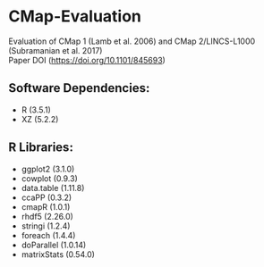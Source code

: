 # CMap-Evaluation
Evaluation of CMap 1 (Lamb et al. 2006) and CMap 2/LINCS-L1000 (Subramanian et al. 2017)\
Paper DOI (https://doi.org/10.1101/845693)

## Software Dependencies:
- R (3.5.1)
- XZ (5.2.2)

## R Libraries:
- ggplot2 (3.1.0)
- cowplot (0.9.3)
- data.table (1.11.8)
- ccaPP (0.3.2)
- cmapR (1.0.1)
- rhdf5 (2.26.0)
- stringi (1.2.4)
- foreach (1.4.4)
- doParallel (1.0.14)
- matrixStats (0.54.0)
